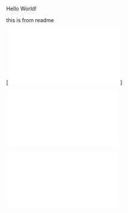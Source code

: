 Hello World!

this is from readme

[![Heading-file](./Heading.md)]

![Font-styles](./FontStyles.md)

![Images](./Images.md)

